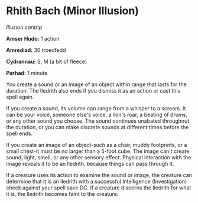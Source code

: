 # Rhith Bach (Minor Illusion)

*Illusion cantrip*

**Amser Hudo:** 1 action

**Amrediad:** 30 troedfedd

**Cydrannau:** S, M (a bit of fleece)

**Parhad:** 1 minute

You create a sound or an image of an object within range that lasts for the duration. The lledrith also ends if you dismiss it as an action or cast this spell again.

If you create a sound, its volume can range from a whisper to a scream. It can be your voice, someone else's voice, a lion's roar, a beating of drums, or any other sound you choose. The sound continues unabated throughout the duration, or you can make discrete sounds at different times before the spell ends.

If you create an image of an object-such as a chair, muddy footprints, or a small chest-it must be no larger than a 5-foot cube. The image can't create sound, light, smell, or any other sensory effect. Physical interaction with the image reveals it to be an lledrith, because things can pass through it.

If a creature uses its action to examine the sound or image, the creature can determine that it is an lledrith with a successful Intelligence (Investigation) check against your spell save DC. If a creature discerns the lledrith for what it is, the lledrith becomes faint to the creature.